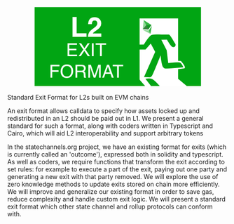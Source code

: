 <p align="center">
  <img src="logo.png" />
</p>

Standard Exit Format for L2s built on EVM chains

An exit format allows calldata to specify how assets locked up and redistributed in an L2 should be paid out in L1. We present a general standard for such a format, along with coders written in Typescript and Cairo, which will aid L2 interoperability and support arbitrary tokens

In the statechannels.org project, we have an existing format for exits (which is currently called an 'outcome'), expressed both in solidity and typescript. As well as coders, we require functions that transform the exit according to set rules: for example to execute a part of the exit, paying out one party and generating a new exit with that party removed. We will explore the use of zero knowledge methods to update exits stored on chain more efficiently. We will improve and generalize our existing format in order to save gas, reduce complexity and handle custom exit logic. We will present a standard exit format which other state channel and rollup protocols can conform with.
